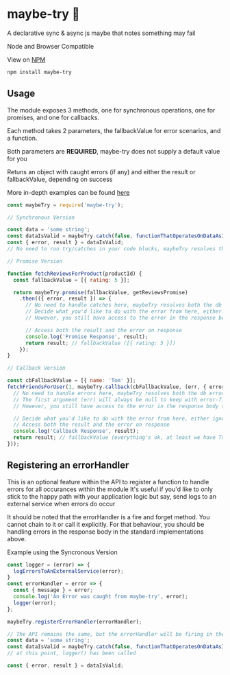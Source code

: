 # maybe-try :see_no_evil:
A declarative sync & async js maybe that notes something may fail

Node and Browser Compatible

View on [NPM](https://www.npmjs.com/package/maybe-try)

```bash
npm install maybe-try
```

## Usage

The module exposes 3 methods, one for synchronous operations, one for promises, and one for callbacks.

Each method takes 2 parameters, the fallbackValue for error scenarios, and a function.

Both parameters are **REQUIRED**, maybe-try does not supply a default value for you

Retuns an object with caught errors (if any) and either the result or fallbackValue, depending on success

More in-depth examples can be found [here](https://github.com/cmswalker/maybe-try/blob/master/examples)

```js
const maybeTry = require('maybe-try');

// Synchronous Version

const data = 'some string';
const dataIsValid = maybeTry.catch(false, functionThatOperatesOnDataAsIfItWereAnArray(data));
const { error, result } = dataIsValid;
// No need to run try/catches in your code blocks, maybeTry resolves the caught error and result with assignment

// Promise Version

function fetchReviewsForProduct(productId) {
  const fallbackValue = [{ rating: 5 }];

  return maybeTry.promise(fallbackValue, getReviewsPromise)
    .then(({ error, result }) => {
      // No need to handle catches here, maybeTry resolves both the db error and our fallback value
      // Decide what you'd like to do with the error from here, either ignore and use the fallback value, or handle it manually
      // However, you still have access to the error in the response body should you need it

      // Access both the result and the error on response
      console.log('Promise Response', result);
      return result; // fallbackValue ([{ rating: 5 }])
    });
}

// Callback Version

const cbFallbackValue = [{ name: 'Tom' }];
fetchFriendsForUser(1, maybeTry.callback(cbFallbackValue, (err, { error, result }) => {
  // No need to handle errors here, maybeTry resolves both the db error and our fallback value
  // The first argument (err) will always be null to keep with error-first callback patterns
  // However, you still have access to the error in the response body should you need it

  // Decide what you'd like to do with the error from here, either ignore and use the fallback value, or handle it manually
  // Access both the result and the error on response
  console.log('Callback Response', result);
  return result; // fallbackValue (everything's ok, at least we have Tom)
}));

```

## Registering an errorHandler

This is an optional feature within the API to register a function to handle errors for all occurances within the module
It's useful if you'd like to only stick to the happy path with your application logic but say, send logs to an external service when errors do occur

It should be noted that the errorHandler is a fire and forget method. You cannot chain to it or call it explicitly. For that behaviour, you should be handling errors in the response body in the standard implementations above.

Example using the Syncronous Version

```js
const logger = (error) => {
  logErrorsToAnExternalService(error);
}
const errorHandler = error => {
  const { message } = error;
  console.log('An Error was caught from maybe-try', error);
  logger(error);
};

maybeTry.registerErrorHandler(errorHandler);

// The API remains the same, but the errorHandler will be firing in the background
const data = 'some string';
const dataIsValid = maybeTry.catch(false, functionThatOperatesOnDataAsIfItWereAnArray(data));
// at this point, logger() has been called

const { error, result } = dataIsValid;
```

